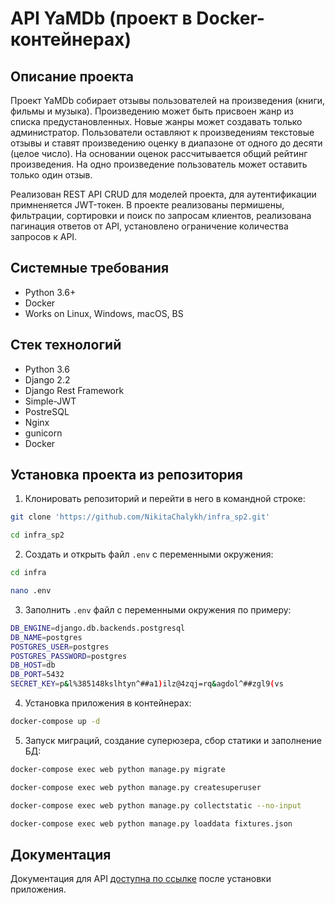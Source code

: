 API YaMDb (проект в Docker-контейнерах)
=====

Описание проекта
----------
Проект YaMDb собирает отзывы пользователей на произведения (книги, фильмы и музыка). Произведению может быть присвоен жанр из списка предустановленных.
Новые жанры может создавать только администратор.
Пользователи оставляют к произведениям текстовые отзывы
и ставят произведению оценку в диапазоне от одного до десяти (целое число). На основании оценок рассчитывается общий рейтинг произведения.
На одно произведение пользователь может оставить только один отзыв.

Реализован REST API CRUD для моделей проекта, для аутентификации примненяется JWT-токен.
В проекте реализованы пермишены, фильтрации, сортировки и поиск по запросам клиентов, реализована пагинация ответов от API, установлено ограничение количества запросов к API.

Системные требования
----------
* Python 3.6+
* Docker
* Works on Linux, Windows, macOS, BS

Стек технологий
----------
* Python 3.6
* Django 2.2
* Django Rest Framework
* Simple-JWT
* PostreSQL
* Nginx
* gunicorn
* Docker

Установка проекта из репозитория
----------
1. Клонировать репозиторий и перейти в него в командной строке:
```bash 
git clone 'https://github.com/NikitaChalykh/infra_sp2.git'

cd infra_sp2
```
2. Cоздать и открыть файл ```.env``` с переменными окружения:
```bash 
cd infra

nano .env
```
3. Заполнить ```.env``` файл с переменными окружения по примеру:
```bash 
DB_ENGINE=django.db.backends.postgresql
DB_NAME=postgres 
POSTGRES_USER=postgres 
POSTGRES_PASSWORD=postgres
DB_HOST=db 
DB_PORT=5432 
SECRET_KEY=p&l%385148kslhtyn^##a1)ilz@4zqj=rq&agdol^##zgl9(vs
```

4. Установка приложения в контейнерах:
```bash 
docker-compose up -d
```
5. Запуск миграций, создание суперюзера, сбор статики и заполнение БД:
```bash 
docker-compose exec web python manage.py migrate

docker-compose exec web python manage.py createsuperuser

docker-compose exec web python manage.py collectstatic --no-input 

docker-compose exec web python manage.py loaddata fixtures.json
```
Документация
----------
Документация для API [доступна по ссылке](http://localhost/redoc/) после установки приложения.
